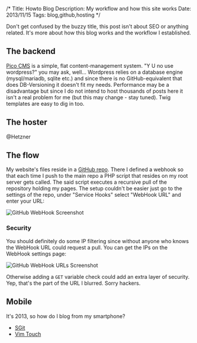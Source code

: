 /*
Title: Howto Blog
Description: My workflow and how this site works
Date: 2013/11/15
Tags: blog,github,hosting
*/

Don't get confused by the buzzy title, this post isn't about SEO or anything related. It's more about how this blog works and the workflow I established.

## The backend

[Pico CMS](http://pico.dev7studios.com "PICO") is a simple, flat content-management system. "Y U no use wordpress?" you may ask, well... Wordpress relies on a database engine (mysql/mariadb, sqlite etc.) and since there is no GitHub-equivalent that does DB-Versioning it doesn't fit my needs.
Performance may be a disadvantage but since I do not intend to host thousands of posts here it isn't a real problem for me (but this may change - stay tuned).
Twig templates are easy to dig in too.

## The hoster

@Hetzner

## The flow

My website's files reside in a [GitHub repo](https://github.com/pschmitt/schmitt.co/ "GitHub - schmitt.co"). There I defined a webhook so that each time I push to the main repo a PHP script that resides on my root server gets called. The said script executes a recursive pull of the repository holding my pages. The setup couldn't be easier just go to the settings of the repo, under "Service Hooks" select "WebHook URL" and enter your URL:

![GitHub WebHook Screenshot](%base_url%/content/howto-blog/img/gihub-webhook.png)

### Security

You should definitely do some IP filtering since without anyone who knows the WebHook URL could request a pull. You can get the IPs on the WebHook settings page:

![GitHub WebHook URLs Screenshot](%base_url%/content/howto-blog/img/github-webhook-urls.png)

Otherwise adding a `GET` variable check could add an extra layer of security. Yep, that's the part of the URL I blurred. Sorry hackers.

## Mobile

It's 2013, so how do I blog from my smartphone?

* [SGit](https://play.google.com/store/apps/details?id=me.sheimi.sgit "Play Store - SGit") 
* [Vim Touch](https://play.google.com/store/apps/details?id=net.momodalo.app.vimtouch "Play Store - Vim Touch")
